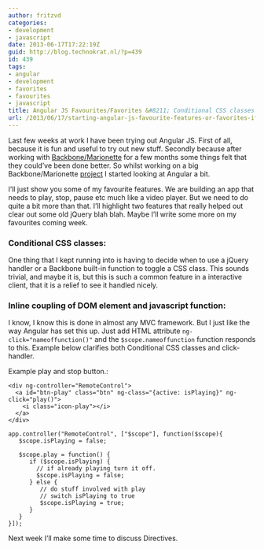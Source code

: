 ```yaml
---
author: fritzvd
categories:
- development
- javascript
date: 2013-06-17T17:22:19Z
guid: http://blog.technokrat.nl/?p=439
id: 439
tags:
- angular
- development
- favorites
- favourites
- javascript
title: Angular JS Favourites/Favorites &#8211; Conditional CSS classes
url: /2013/06/17/starting-angular-js-favourite-features-or-favorites-if-your-from-the-u-s/
---
```


Last few weeks at work I have been trying out Angular JS. First of all, because it is fun and useful to try out new stuff. Secondly because after working with <a title="marionette" href="http://marionettejs.com/" target="_blank">Backbone/Marionette</a> for a few months some things felt that they could&#8217;ve been done better. So whilst working on a big Backbone/Marionette <a title="ddsc" href="http://github.com/ddsc/webclient" target="_blank">project</a> I started looking at Angular a bit.

I&#8217;ll just show you some of my favourite features. We are building an app that needs to play, stop, pause etc much like a video player. But we need to do quite a bit more than that. I&#8217;ll highlight two features that really helped out clear out some old jQuery blah blah. Maybe I&#8217;ll write some more on my favourites coming week.

### **Conditional CSS classes:**

One thing that I kept running into is having to decide when to use a jQuery handler or a Backbone built-in function to toggle a CSS class. This sounds trivial, and maybe it is, but this is such a common feature in a interactive client, that it is a relief to see it handled nicely.

### **Inline coupling of DOM element and javascript function:**

I know, I know this is done in almost any MVC framework. But I just like the way Angular has set this up. Just add HTML attribute `ng-click="nameoffunction()"` and the `$scope.nameoffunction` function responds to this. Example below clarifies both Conditional CSS classes and click-handler.

Example play and stop button.:

<pre><code class="syntax html">&lt;div ng-controller="RemoteControl"&gt; 
  &lt;a id="btn-play" class="btn" ng-class="{active: isPlaying}" ng-click="play()"&gt;
    &lt;i class="icon-play"&gt;&lt;/i&gt;
  &lt;/a&gt;
&lt;/div&gt;
</code></pre>

<pre><code class="syntax javascript">app.controller("RemoteControl", ["$scope"], function($scope){
   $scope.isPlaying = false;

   $scope.play = function() {
      if ($scope.isPlaying) {
        // if already playing turn it off.
        $scope.isPlaying = false;
      } else {
         // do stuff involved with play
         // switch isPlaying to true
         $scope.isPlaying = true;
      }
   }
}]);
</code></pre>

Next week I&#8217;ll make some time to discuss Directives.
